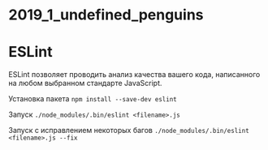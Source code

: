# 2019_1_undefined_penguins

# ESLint

ESLint позволяет проводить анализ качества вашего кода, написанного на любом выбранном стандарте JavaScript.

Установка пакета ```npm install --save-dev eslint```

Запуск ```./node_modules/.bin/eslint <filename>.js```

Запуск с исправлением некоторых багов ```./node_modules/.bin/eslint <filename>.js --fix```
